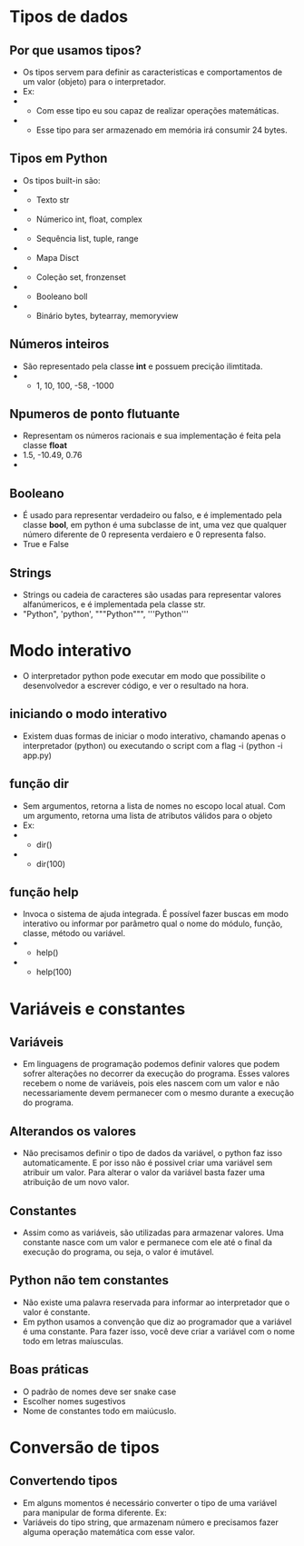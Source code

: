 # Tipos de dados
## Por que usamos tipos?
- Os tipos servem para definir as caracteristicas e comportamentos de um valor (objeto) para o interpretador.
- Ex: 
- - Com esse tipo eu sou capaz de realizar operações matemáticas.
- - Esse tipo para ser armazenado em memória irá consumir 24 bytes.

## Tipos em Python
- Os tipos built-in são:
- - Texto           str
- - Númerico        int, float, complex
- - Sequência       list, tuple, range
- - Mapa            Disct
- - Coleção         set, fronzenset
- - Booleano        boll
- - Binário         bytes, bytearray, memoryview 

## Números inteiros
- São representado pela classe **int** e possuem precição ilimtitada.
- - 1, 10, 100, -58, -1000

## Npumeros de ponto flutuante
- Representam os números racionais e sua implementação é feita pela classe **float**
- 1.5, -10.49, 0.76
- 

## Booleano
- É usado para representar verdadeiro ou falso, e é implementado pela classe **bool**, em python é uma subclasse de int, uma vez que qualquer número diferente de 0 representa verdaiero e 0 representa falso. 
- True e False

## Strings
- Strings ou cadeia de caracteres são usadas para representar valores alfanúmericos, e é implementada pela classe str.
- "Python", 'python', """Python""", '''Python'''

# Modo interativo
- O interpretador python pode executar em modo que possibilite o desenvolvedor a escrever código, e ver o resultado na hora.

## iniciando o modo interativo
- Existem duas formas de iniciar o modo interativo, chamando apenas o interpretador (python) ou executando o script com a flag -i (python -i app.py)

## função dir
- Sem argumentos, retorna a lista de nomes no escopo local atual. Com um argumento, retorna uma lista de atributos válidos para o objeto
- Ex:
- - dir()
- - dir(100)

## função help
- Invoca o sistema de ajuda integrada. É possível fazer buscas em modo interativo ou informar por parâmetro qual o nome do módulo, função, classe, método ou variável.
- - help()
- - help(100)

# Variáveis e constantes

## Variáveis 
- Em linguagens de programação podemos definir valores que podem sofrer alterações no decorrer da execução do programa. Esses valores recebem o nome de variáveis, pois eles nascem com um valor e não necessariamente devem permanecer com o mesmo durante a execução do programa.
## Alterandos os valores
- Não precisamos definir o tipo de dados da variável, o python faz isso automaticamente. E por isso não é possivel criar uma variável sem atribuir um valor. Para alterar o valor da variável basta fazer uma atribuição de um novo valor.

## Constantes
- Assim como as variáveis, são utilizadas para armazenar valores. Uma constante nasce com um valor e permanece com ele até o final da execução do programa, ou seja, o valor é imutável.

## Python não tem constantes
- Não existe uma palavra reservada para informar ao interpretador que o valor é constante.
- Em python usamos a convenção que diz ao programador que a variável é uma constante. Para fazer isso, você deve criar a variável com o nome todo em letras maíusculas.

## Boas práticas
- O padrão de nomes deve ser snake case
- Escolher nomes sugestivos
- Nome de constantes todo em maiúcuslo.

# Conversão de tipos
## Convertendo tipos
- Em alguns momentos é necessário converter o tipo de uma variável para manipular de forma diferente. Ex:
- Variáveis do tipo string, que armazenam número e precisamos fazer alguma operação matemática com esse valor.